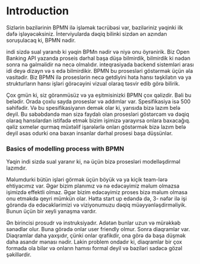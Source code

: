 # Introduction

Sizlərin bəzilərinin BPMN ilə işləmək təcrübəsi var, bəziləriniz yəqinki ilk dəfə işləyəcəksiniz. İnterviyularda dəqiq bilinki sizdən ən azından soruşulacaq ki, BPMN nədir.

indi sizdə sual yaranıb ki yəqin BPMn nədir və niyə onu öyrənirik. Biz Open Banking API yazanda proseis dərhal başa düşə bilmirdik, bilmirdik ki nədən sonra nə gəlməlidir nə necə olmalıdır. inteqrasiyada backend sistemləri arası idi deyə dizayn və s edə bilmirdikir. BPMN bu prosesləri göstərmək üçün əla vasitədir. Biz BPMN ilə proseslərin necə getdiyini həta hansı təşkilatın və ya strukturların hansı işləri görəcəyini vizual olaraq təsvir edib görə bilirik.

Çox gmün ki, siz görənmüsüz və ya eşitmisinizki BPMN çox qəlizdir. Bəli bu belədir. Orada çoxlu sayda proseslər və addımlar var. Spesifikasiya isə 500 səhifədir. Və bu spesifikasiyanın demək olar ki, yarısıda bizə lazım belə deyil. Bu səbəbdəndə mən sizə faydalı olan prosesləri göstərcəm və dəqiq olaraq hansılardan istifadə etmək bizim işimizə yarayırsa onlara baxacağıq. qəliz sxmelər qurmaq müxtəlif işarələrlə onları göstərmək bizə lazım belə deyil əsas odurki ona baxan insanlar dərhal prosesi başa düşsünlər.

### Basics of modelling process with BPMN

Yəqin indi sizdə sual yaranır ki, nə üçün bizə prosesləri modelləşdirməl lazımdır.&#x20;

Məlumdurki bütün işləri görmək üçün böyük və ya kiçik team-lərə ehtiyacımız var. Əgər bizim planımız və nə edəcəyimiz məlum olmazsa işimizdə effektli olmaz. Əgər bizim edəcəyimiz proses bizə məlum olmasa onu etməkdə qeyri mümkün olar. Hətta start up edəndə də, 3- nəfər ilə işi görəndə də edəcəklərimizi və viziyonumuzu dəqiq müəyyənləşdirməliyik. Bunun üçün bir xeyli yanaşma vardır.



Ən birincisi prosudr və instruksiyadır. Adətən bunlar uzun və mürəkkəb sənədlər olur. Buna görədə onlar user friendly olmur.  Sonra diaqramlar var. Diaqramlar daha yaxşıdır, çünki onlar qrafikdir, ona görə də başa düşmək daha asandır mənası nədir. Lakin problem ondadır ki, diaqramlar bir çox formada ola bilər və onların hamısı formal deyil və bəziləri sadəcə gözəl şəkillərdir.

